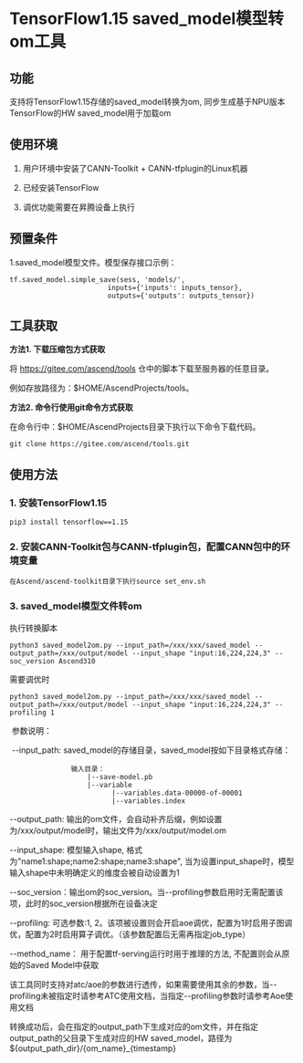 # TensorFlow1.15 saved_model模型转om工具

## 功能
支持将TensorFlow1.15存储的saved_model转换为om, 同步生成基于NPU版本TensorFlow的HW saved_model用于加载om

## 使用环境
1. 用户环境中安装了CANN-Toolkit + CANN-tfplugin的Linux机器

2. 已经安装TensorFlow

3. 调优功能需要在昇腾设备上执行

## 预置条件

1.saved_model模型文件。模型保存接口示例：

   ```
tf.saved_model.simple_save(sess, 'models/', 
                           inputs={'inputs': inputs_tensor},
                           outputs={'outputs': outputs_tensor})
   ```


## 工具获取

**方法1. 下载压缩包方式获取**

将 https://gitee.com/ascend/tools 仓中的脚本下载至服务器的任意目录。

例如存放路径为：$HOME/AscendProjects/tools。

**方法2. 命令行使用git命令方式获取**

在命令行中：$HOME/AscendProjects目录下执行以下命令下载代码。

    git clone https://gitee.com/ascend/tools.git



## 使用方法

### 1. 安装TensorFlow1.15   

    pip3 install tensorflow==1.15
	
### 2. 安装CANN-Toolkit包与CANN-tfplugin包，配置CANN包中的环境变量  

    在Ascend/ascend-toolkit目录下执行source set_env.sh

### 3. saved_model模型文件转om
执行转换脚本

   ```
   python3 saved_model2om.py --input_path=/xxx/xxx/saved_model --output_path=/xxx/output/model --input_shape "input:16,224,224,3" --soc_version Ascend310
   ```

需要调优时

   ```
   python3 saved_model2om.py --input_path=/xxx/xxx/saved_model --output_path=/xxx/output/model --input_shape "input:16,224,224,3" --profiling 1
   ```
​       参数说明：

​       --input_path:  saved_model的存储目录，saved_model按如下目录格式存储：

```
               输入目录：
                   |--save-model.pb
                   |--variable
                         |--variables.data-00000-of-00001
                         |--variables.index

```
--output_path: 输出的om文件，会自动补齐后缀，例如设置为/xxx/output/model时，输出文件为/xxx/output/model.om

--input_shape: 模型输入shape, 格式为"name1:shape;name2:shape;name3:shape", 当为设置input_shape时，模型输入shape中未明确定义的维度会被自动设置为1

--soc_version：输出om的soc_version。当--profiling参数启用时无需配置该项，此时的soc_version根据所在设备决定

--profiling:   可选参数:1, 2。该项被设置则会开启aoe调优，配置为1时启用子图调优，配置为2时启用算子调优。（该参数配置后无需再指定job_type）
      
--method_name： 用于配置tf-serving运行时用于推理的方法, 不配置则会从原始的Saved Model中获取
    
该工具同时支持对atc/aoe的参数进行透传，如果需要使用其余的参数，当--profiling未被指定时请参考ATC使用文档，当指定--profiling参数时请参考Aoe使用文档

转换成功后，会在指定的output_path下生成对应的om文件，并在指定output_path的父目录下生成对应的HW saved_model，路径为 ${output_path_dir}/{om_name}_{timestamp}

